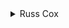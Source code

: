 <details>
<summary>
Russ Cox
</summary>

We use dynamic programming to count the number of ways to make n cents with the given coins. If we denote the value of the kth coin by c_k, then the recurrence is:

```none
nway(n, k) = no. of ways to make n cents with the first k types of coins
nway(n, k) = nway(n, k-1) + nway(n-c_k, k)
```

This just says the number of ways to make n cents with the first k coins is the number of ways to make n cents using the first k-1 coins (i.e., without using the kth coin) plus the number of ways to make n-c_k cents using the first k coins. For the second set of ways, we then add the kth coin to arrive at a total of n cents.

We keep track of the number of ways to total "n" cents in "nway", updating the array as we read the value of each coin.

```cpp
/*
PROG: money
ID: rsc001
*/

#include <stdio.h>
#include <stdlib.h>
#include <string.h>
#include <assert.h>

#define MAXTOTAL 10000

long long nway[MAXTOTAL+1];

void
main(void)
{
	FILE *fin, *fout;
	int i, j, n, v, c;

	fin = fopen("money.in", "r");
	fout = fopen("money.out", "w");
	assert(fin != NULL && fout != NULL);

	fscanf(fin, "%d %d", &v, &n);

	nway[0] = 1;
	for(i=0; i<v; i++) {
		fscanf(fin, "%d", &c);

		for(j=c; j<=n; j++)
			nway[j] += nway[j-c];
	}

	fprintf(fout, "%lld\n", nway[n]);
}
```

</details>

